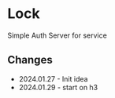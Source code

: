 # Lock

Simple Auth Server for service

## Changes

- 2024.01.27 - Init idea
- 2024.01.29 - start on h3

